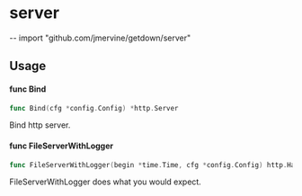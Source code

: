 # server
--
    import "github.com/jmervine/getdown/server"


## Usage

#### func  Bind

```go
func Bind(cfg *config.Config) *http.Server
```
Bind http server.

#### func  FileServerWithLogger

```go
func FileServerWithLogger(begin *time.Time, cfg *config.Config) http.HandlerFunc
```
FileServerWithLogger does what you would expect.
